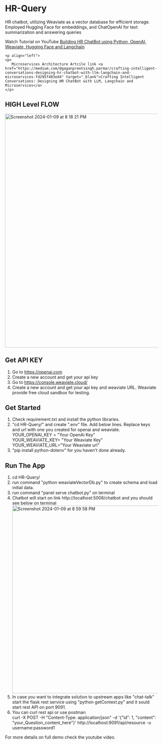 # HR-Query
HR chatbot, utilizing Weaviate as a vector database for efficient storage. Employed Hugging Face for embeddings, and ChatOpenAI for text summarization and answering queries

 <p align="left">
    <p>
      Watch Tutorial on YouTube <a href="https://youtu.be/gkQq2AoGGLY" target="_blank">Building HR ChatBot using Python, OpenAI, Weaviate, Hugging Face and Langchain</a>
    </p>
    
  </p>
  
    <p align="left">
    <p>
       Microservices Architecture Artcile link <a href="https://medium.com/@gaganpreetsingh.parmar/crafting-intelligent-conversations-designing-hr-chatbot-with-llm-langchain-and-microservices-fd295f493ed4" target="_blank">Crafting Intelligent Conversations: Designing HR ChatBot with LLM, Langchain and Microservices</a>
    </p>
    
  </p>

## HIGH Level FLOW

<img width="771" alt="Screenshot 2024-01-09 at 8 18 21 PM" src="https://github.com/gaganpreet-parmar/Chat-Speak/assets/156009742/58a388ef-a7e2-45cb-997b-49aa04257915">

## Get API KEY
1. Go to https://openai.com<br/>
2. Create a new account and get your api key<br/>
3. Go to https://console.weaviate.cloud/<br/>
4. Create a new account and get your api key and weaviate URL. Weaviate provide free cloud sandbox for testing.<br/>

## Get Started
1. Check requirement.txt and install the python libraries.
2. "cd HR-Query/" and create ".env" file. Add below lines. Replace keys and url with one you created for openai and weaviate.<br/>
   YOUR_OPENAI_KEY = "Your OpenAi Key"<br/>
   YOUR_WEAVIATE_KEY= "Your Weaviate Key"<br/>
   YOUR_WEAVIATE_URL="Your Weaviate url"<br/>
3. "pip install python-dotenv" for you haven't done already.

## Run The App
1. cd HR-Query/
2. run command "python weaviateVectorDb.py" to create schema and load initial data.
3. run command "panel serve chatbot.py" on terminal
4. Chatbot will start on link http://localhost:5006/chatbot and you should see below on terminal
   <img width="619" alt="Screenshot 2024-01-09 at 8 59 58 PM" src="https://github.com/gaganpreet-parmar/HR-Query/assets/156009742/fa42ba2c-73f9-46e5-8924-ac1e1c83f010">
5. In case you want to integrate solution to upstream apps like "chat-talk" start the flask rest service using "python getContext.py" and it sould start rest API on
   port 9091.
7. You can curl rest api or use postman<br/>
   curl -X POST -H "Content-Type: application/json" -d '{"id": 1, "content": "your_Question_content_here"}'
   http://localhost:9091/api/resource -u username:password1

For more details on full demo check the youtube video.




